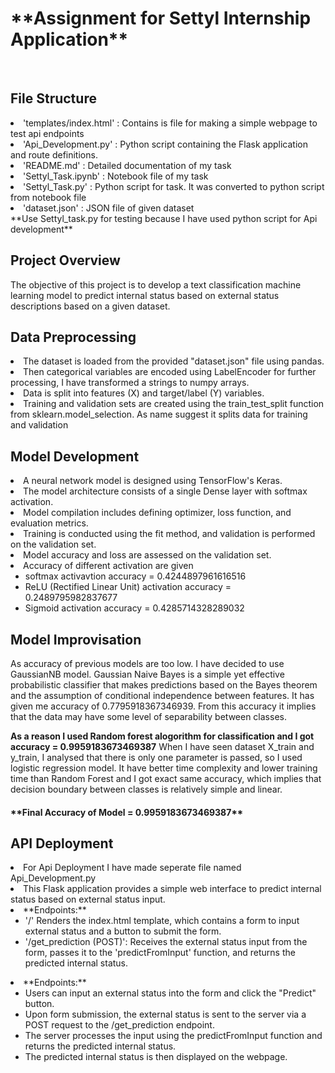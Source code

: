 <H1>**Assignment for Settyl Internship Application**</H1>
<br>
<h2>File Structure</h2>
<li>'templates/index.html' : Contains is file for making a simple webpage to test api endpoints</li>
<li>'Api_Development.py' : Python script containing the Flask application and route definitions.</li>
<li>'README.md' : Detailed documentation of my task</li>
<li>'Settyl_Task.ipynb' : Notebook file of my task</li>
<li>'Settyl_Task.py' : Python script for task. It was converted to python script from notebook file</li>
<li>'dataset.json' : JSON file of given dataset</li>
**Use Settyl_task.py for testing because I have used python script for Api development**

<H2>Project Overview</H2>
The objective of this project is to develop a text classification machine learning model to predict internal status based on external status descriptions based on a given dataset.

<H2>Data Preprocessing</H2>

  <li>The dataset is loaded from the provided "dataset.json" file using pandas.
  <li>Then categorical variables are encoded using LabelEncoder for further processing, I have transformed a strings to numpy arrays.
  <li>Data is split into features (X) and target/label (Y) variables.
  <li>Training and validation sets are created using the train_test_split function from sklearn.model_selection. As name suggest it splits data for training and validation</li>

<H2>Model Development</H2>

  <li>A neural network model is designed using TensorFlow's Keras.
  <li>The model architecture consists of a single Dense layer with softmax activation.
  <li>Model compilation includes defining optimizer, loss function, and evaluation metrics.
  <li>Training is conducted using the fit method, and validation is performed on the validation set.
  <li>Model accuracy and loss are assessed on the validation set.
  <li> Accuracy of different activation are given
      <ul><li>softmax activavtion accuracy = 0.4244897961616516</li>
      <li>ReLU (Rectified Linear Unit) activation accuracy = 0.2489795982837677</li>
      <li>Sigmoid activation accuracy = 0.4285714328289032</ul></li>

<H2>Model Improvisation</H2>
As accuracy of previous models are too low. I have decided to use GaussianNB model. Gaussian Naive Bayes is a simple yet effective probabilistic classifier that makes predictions based on the Bayes theorem and the assumption of conditional independence between features. It has given me accuracy of 0.7795918367346939. From this accuracy it implies that the data may have some level of separability between classes.

**As a reason I used Random forest alogorithm for classification and I got accuracy = 0.9959183673469387**
When I have seen dataset X_train and y_train, I analysed that there is only one parameter is passed, so I used logistic regression model. It have better time complexity and lower training time than Random Forest and I got exact same accuracy, which implies that decision boundary between classes is relatively simple and linear.
<h4>**Final Accuracy of Model = 0.9959183673469387**</h4>

<H2>API Deployment</H2>
<li>For Api Deployment I have made seperate file named Api_Development.py
<li>This Flask application provides a simple web interface to predict internal status based on external status input.
<li>**Endpoints:**
  <ul><li>'/' Renders the index.html template, which contains a form to input external status and a button to submit the form.
  <li>'/get_prediction (POST)': Receives the external status input from the form, passes it to the 'predictFromInput' function, and returns the predicted internal status.</ul>
<li>**Endpoints:**
<ul><li>Users can input an external status into the form and click the "Predict" button.
<li>Upon form submission, the external status is sent to the server via a POST request to the /get_prediction endpoint.
<li>The server processes the input using the predictFromInput function and returns the predicted internal status.
<li>The predicted internal status is then displayed on the webpage.</ul>
